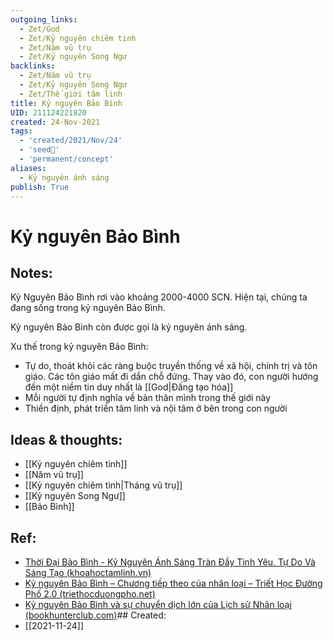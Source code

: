```yaml
---
outgoing_links:
  - Zet/God
  - Zet/Kỷ nguyên chiêm tinh
  - Zet/Năm vũ trụ
  - Zet/Kỷ nguyên Song Ngư
backlinks:
  - Zet/Năm vũ trụ
  - Zet/Kỷ nguyên Song Ngư
  - Zet/Thế giới tâm linh
title: Kỷ nguyên Bảo Bình
UID: 211124221820
created: 24-Nov-2021
tags:
  - 'created/2021/Nov/24'
  - 'seed🥜'
  - 'permanent/concept'
aliases:
  - Kỷ nguyên ánh sáng
publish: True
---
```

# Kỷ nguyên Bảo Bình

## Notes:
Kỷ Nguyên Bảo Bình rơi vào khoảng 2000-4000 SCN. Hiện tại, chúng ta đang sống trong kỷ nguyên Bảo Bình.

Kỷ nguyên Bảo Bình còn được gọi là kỷ nguyên ánh sáng.

Xu thế trong kỷ nguyên Bảo Bình:

- Tự do, thoát khỏi các ràng buộc truyền thống về xã hội, chính trị và tôn giáo. Các tôn giáo mất đi dần chỗ đứng. Thay vào đó, con người hướng đến một niềm tin duy nhất là [[God|Đấng tạo hóa]]
- Mỗi người tự định nghĩa về bản thân mình trong thế giới này
- Thiền định, phát triển tâm linh và nội tâm ở bên trong con người

## Ideas & thoughts:
- [[Kỷ nguyên chiêm tinh]]
- [[Năm vũ trụ]]
- [[Kỷ nguyên chiêm tinh|Tháng vũ trụ]]
- [[Kỷ nguyên Song Ngư]]
- [[Bảo Bình]]


## Ref:
- [Thời Đại Bảo Bình - Kỷ Nguyên Ánh Sáng Tràn Đầy Tình Yêu, Tự Do Và Sáng Tạo (khoahoctamlinh.vn)](https://khoahoctamlinh.vn/dai-ky-nguyen/thoi-dai-bao-binh---ky-nguyen-anh-sang-tran-day-tinh-yeu-tu-do-va-sang-tao-669.html)
- [Kỷ nguyên Bảo Bình – Chương tiếp theo của nhân loại – Triết Học Đường Phố 2.0 (triethocduongpho.net)](https://triethocduongpho.net/2021/01/02/ky-nguyen-bao-binh-chuong-tiep-theo-cua-nhan-loai/)
- [Kỷ nguyên Bảo Bình và sự chuyển dịch lớn của Lịch sử Nhân loại (bookhunterclub.com)](https://bookhunterclub.com/ky-nguyen-bao-binh-va-su-chuyen-dich-lon-cua-lich-su-nhan-loai/)## Created:
- [[2021-11-24]]
